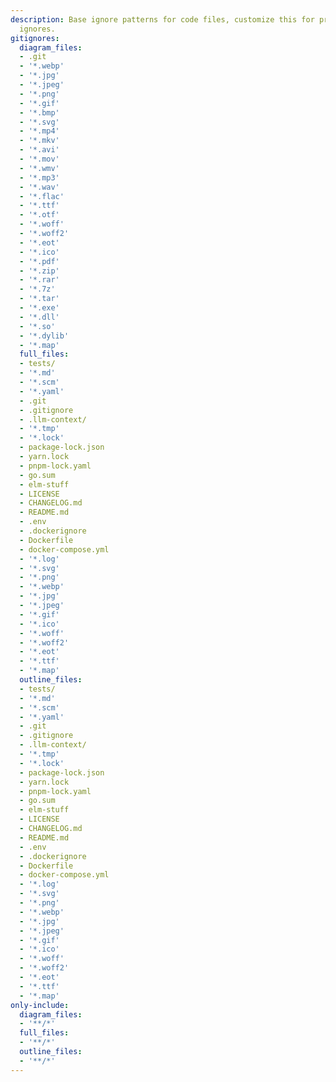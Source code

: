 ```yaml
---
description: Base ignore patterns for code files, customize this for project-specific
  ignores.
gitignores:
  diagram_files:
  - .git
  - '*.webp'
  - '*.jpg'
  - '*.jpeg'
  - '*.png'
  - '*.gif'
  - '*.bmp'
  - '*.svg'
  - '*.mp4'
  - '*.mkv'
  - '*.avi'
  - '*.mov'
  - '*.wmv'
  - '*.mp3'
  - '*.wav'
  - '*.flac'
  - '*.ttf'
  - '*.otf'
  - '*.woff'
  - '*.woff2'
  - '*.eot'
  - '*.ico'
  - '*.pdf'
  - '*.zip'
  - '*.rar'
  - '*.7z'
  - '*.tar'
  - '*.exe'
  - '*.dll'
  - '*.so'
  - '*.dylib'
  - '*.map'
  full_files:
  - tests/
  - '*.md'
  - '*.scm'
  - '*.yaml'
  - .git
  - .gitignore
  - .llm-context/
  - '*.tmp'
  - '*.lock'
  - package-lock.json
  - yarn.lock
  - pnpm-lock.yaml
  - go.sum
  - elm-stuff
  - LICENSE
  - CHANGELOG.md
  - README.md
  - .env
  - .dockerignore
  - Dockerfile
  - docker-compose.yml
  - '*.log'
  - '*.svg'
  - '*.png'
  - '*.webp'
  - '*.jpg'
  - '*.jpeg'
  - '*.gif'
  - '*.ico'
  - '*.woff'
  - '*.woff2'
  - '*.eot'
  - '*.ttf'
  - '*.map'
  outline_files:
  - tests/
  - '*.md'
  - '*.scm'
  - '*.yaml'
  - .git
  - .gitignore
  - .llm-context/
  - '*.tmp'
  - '*.lock'
  - package-lock.json
  - yarn.lock
  - pnpm-lock.yaml
  - go.sum
  - elm-stuff
  - LICENSE
  - CHANGELOG.md
  - README.md
  - .env
  - .dockerignore
  - Dockerfile
  - docker-compose.yml
  - '*.log'
  - '*.svg'
  - '*.png'
  - '*.webp'
  - '*.jpg'
  - '*.jpeg'
  - '*.gif'
  - '*.ico'
  - '*.woff'
  - '*.woff2'
  - '*.eot'
  - '*.ttf'
  - '*.map'
only-include:
  diagram_files:
  - '**/*'
  full_files:
  - '**/*'
  outline_files:
  - '**/*'
---
```


